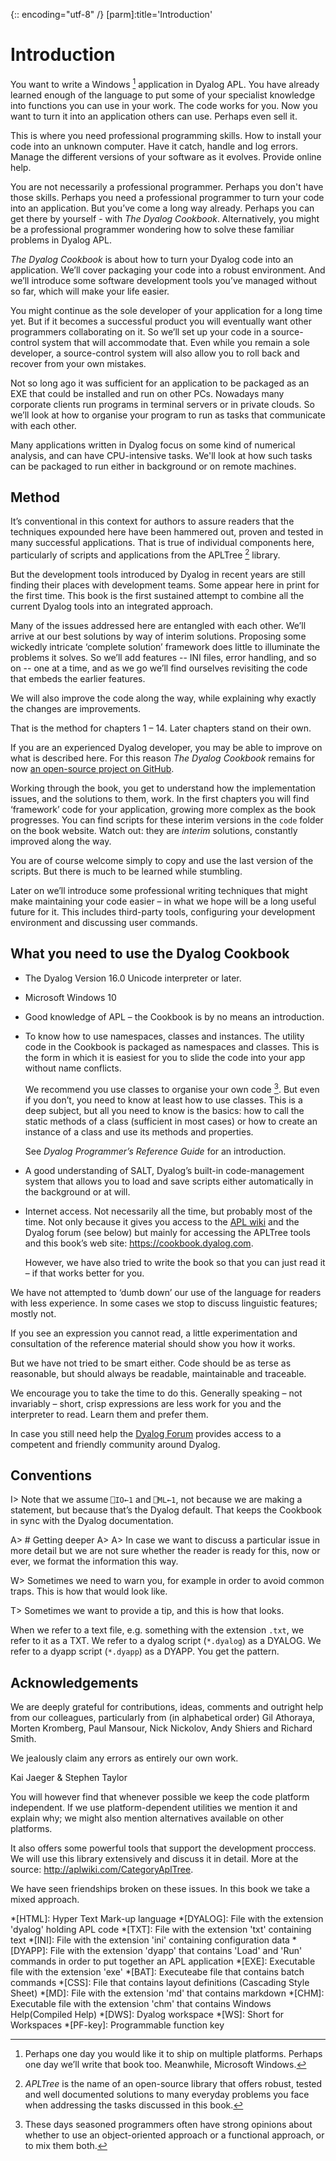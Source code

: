 {:: encoding="utf-8" /}
[parm]:title='Introduction'

# Introduction

You want to write a Windows [^win] application in Dyalog APL. You have already learned enough of the language to put some of your specialist knowledge into functions you can use in your work. The code works for you. Now you want to turn it into an application others can use. Perhaps even sell it. 

This is where you need professional programming skills. How to install your code into an unknown computer. Have it catch, handle and log errors. Manage the different versions of your software as it evolves. Provide online help.

You are not necessarily a professional programmer. Perhaps you don't have those skills. Perhaps you need a professional programmer to turn your code into an application. But you’ve come a long way already. Perhaps you can get there by yourself - with _The Dyalog Cookbook_. Alternatively, you might be a professional programmer wondering how to solve these familiar problems in Dyalog APL. 

_The Dyalog Cookbook_ is about how to turn your Dyalog code into an application. We’ll cover packaging your code into a robust environment. And we’ll introduce some software development tools you’ve managed without so far, which will make your life easier.

You might continue as the sole developer of your application for a long time yet. But if it becomes a successful product you will eventually want other programmers collaborating on it. So we’ll set up your code in a source-control system that will accommodate that. Even while you remain a sole developer, a source-control system will also allow you to roll back and recover from your own mistakes. 

Not so long ago it was sufficient for an application to be packaged as an EXE that could be installed and run on other PCs. Nowadays many corporate clients run programs in terminal servers or in private clouds. So we’ll look at how to organise your program to run as tasks that communicate with each other. 

Many applications written in Dyalog focus on some kind of numerical analysis, and can have CPU-intensive tasks. We'll look at how such tasks can be packaged to run either in background or on remote machines. 


## Method

It’s conventional in this context for authors to assure readers that the techniques expounded here have been hammered out, proven and tested in many successful applications. That is true of individual components here, particularly of scripts and applications from the APLTree [^apltree] library. 

But the development tools introduced by Dyalog in recent years are still finding their places with development teams. Some appear here in print for the first time. This book is the first sustained attempt to combine all the current Dyalog tools into an integrated approach. 

Many of the issues addressed here are entangled with each other. We’ll arrive at our best solutions by way of interim solutions. Proposing some wickedly intricate ‘complete solution’ framework does little to illuminate the problems it solves. So we’ll add features -- INI files, error handling, and so on -- one at a time, and as we go we’ll find ourselves revisiting the code that embeds the earlier features. 

We will also improve the code along the way, while explaining why exactly the changes are improvements.

That is the method for chapters 1 – 14. Later chapters stand on their own.

If you are an experienced Dyalog developer, you may be able to improve on what is described here. For this reason _The Dyalog Cookbook_ remains for now [an open-source project on GitHub](https://github.com/5jt/dyalog-cookbook). 

Working through the book, you get to understand how the implementation issues, and the solutions to them, work. In the first chapters you will find ‘framework’ code for your application, growing more complex as the book progresses. You can find scripts for these interim versions in the `code` folder on the book website. Watch out: they are _interim_ solutions, constantly improved along the way.

You are of course welcome simply to copy and use the last version of the scripts. But there is much to be learned while stumbling. 

Later on we’ll introduce some professional writing techniques that might make maintaining your code easier – in what we hope will be a long useful future for it. This includes third-party tools, configuring your development environment and discussing user commands.


## What you need to use the Dyalog Cookbook

* The Dyalog Version 16.0 Unicode interpreter or later.

* Microsoft Windows 10

* Good knowledge of APL – the Cookbook is by no means an introduction.
  
* To know how to use namespaces, classes and instances. The utility code in the Cookbook is packaged as namespaces and classes. 
  This is the form in which it is easiest for you to slide the code into your app without name conflicts. 

  We recommend you use classes to organise your own code [^classes]. But even if you don’t, you need to know at least how to use classes. This is a deep subject, but all you need to know is the basics: how to call the static methods of a class (sufficient in most cases) or how to create an instance of a class and use its methods and properties. 
  
  See _Dyalog Programmer’s Reference Guide_ for an introduction. 

* A good understanding of SALT, Dyalog’s built-in code-management system that allows you to load and save scripts either automatically in the background or at will.
  
* Internet access. Not necessarily all the time, but probably most of the time. Not only because it gives you access to the [APL wiki](http://aplwiki.com) and the Dyalog forum (see below) but mainly for accessing the APLTree tools and this book’s web site: <https://cookbook.dyalog.com>.

  However, we have also tried to write the book so that you can just read it – if that works better for you.
  
We have not attempted to ‘dumb down’ our use of the language for readers with less experience. In some cases we stop to discuss linguistic features; mostly not. 

If you see an expression you cannot read, a little experimentation and consultation of the reference material should show you how it works. 

But we have not tried to be smart either. Code should be as terse as reasonable, but should always be readable, maintainable and traceable.

We encourage you to take the time to do this. Generally speaking – not invariably – short, crisp expressions are less work for you and the interpreter to read. Learn them and prefer them. 

In case you still need help the [Dyalog Forum](http://forum.dyalog.com) provides access to a competent and friendly community around Dyalog.


## Conventions

I> Note that we assume `⎕IO←1` and `⎕ML←1`, not because  we are making a statement, but because that’s the Dyalog default. That keeps the Cookbook in sync with the Dyalog documentation.

A> # Getting deeper
A>
A> In case we want to discuss a particular issue in more detail but we are not sure whether the reader is ready for this, now or ever, we format the information this way.

W> Sometimes we need to warn you, for example in order to avoid common traps. This is how that would look like.

T> Sometimes we want to provide a tip, and this is how that looks.

When we refer to a text file, e.g. something with the extension `.txt`, we refer to it as a TXT. We refer to a dyalog script (`*.dyalog`) as a DYALOG. We refer to a dyapp script (`*.dyapp`) as a DYAPP. You get the pattern.


## Acknowledgements

We are deeply grateful for contributions, ideas, comments and outright help from our colleagues, particularly from (in alphabetical order) Gil Athoraya, Morten Kromberg, Paul Mansour, Nick Nickolov, Andy Shiers and Richard Smith.

We jealously claim any errors as entirely our own work. 


Kai Jaeger & Stephen Taylor


[^win]: Perhaps one day you would like it to ship on multiple platforms. Perhaps one day we’ll write that book too. Meanwhile, Microsoft Windows. 
   
  You will however find that whenever possible we keep the code platform independent. If we use platform-dependent utilities we mention it and explain why; we might also mention alternatives available on other platforms.


[^apltree]: _APLTree_ is the name of an open-source library that offers robust, tested and well documented solutions to many everyday problems you  face when addressing the tasks discussed in this book.

  It also offers some powerful tools that support the development proccess. We will use this library extensively and discuss it in detail. More at the source: <http://aplwiki.com/CategoryAplTree>.
  
  
[^classes]: These days seasoned programmers often have strong opinions about whether to use an object-oriented approach or a functional approach, or to mix them both. 

  We have seen friendships broken on these issues. In this book we take a mixed approach.



*[HTML]: Hyper Text Mark-up language
*[DYALOG]: File with the extension 'dyalog' holding APL code
*[TXT]: File with the extension 'txt' containing text
*[INI]: File with the extension 'ini' containing configuration data
*[DYAPP]: File with the extension 'dyapp' that contains 'Load' and 'Run' commands in order to put together an APL application
*[EXE]: Executable file with the extension 'exe'
*[BAT]: Executeabe file that contains batch commands
*[CSS]: File that contains layout definitions (Cascading Style Sheet)
*[MD]: File with the extension 'md' that contains markdown
*[CHM]: Executable file with the extension 'chm' that contains Windows Help(Compiled Help) 
*[DWS]: Dyalog workspace
*[WS]: Short for Workspaces
*[PF-key]: Programmable function key
